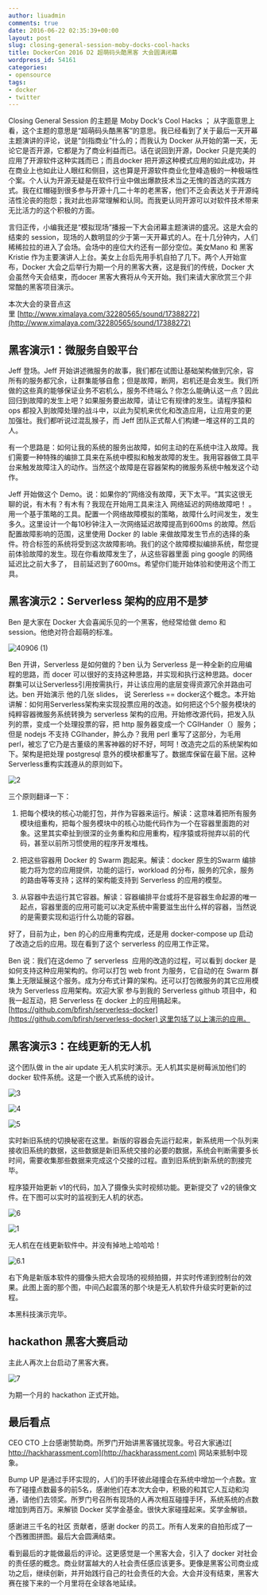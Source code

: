 ```yaml
---
author: liuadmin
comments: true
date: 2016-06-22 02:35:39+00:00
layout: post
slug: closing-general-session-moby-docks-cool-hacks
title: DockerCon 2016 D2 超萌码头酷黑客 大会圆满闭幕
wordpress_id: 54161
categories:
- opensource
tags:
- docker
- twitter
---
```


Closing General Session 的主题是 Moby Dock‘s Cool Hacks ； 从字面意思上看，这个主题的意思是“超萌码头酷黑客”的意思。我已经看到了关于最后一天开幕主题演讲的评论，说是“剑指商业”什么的；而我认为 Docker 从开始的第一天，无论它是否开源，它都是为了商业利益而已。话在说回到开源，Docker 只是完美的应用了开源软件这种实践而已；而且docker 把开源这种模式应用的如此成功，并在商业上也如此让人眼红和侧目，这也算是开源软件商业化登峰造极的一种极端性个案。个人认为开源无疑是在软件行业中做出爆款技术当之无愧的首选的实践方式。我在红帽碰到很多参与开源十几二十年的老黑客，他们不乏会表达关于开源纯洁性沦丧的抱怨；我对此也非常理解和认同。而我更认同开源可以对软件技术带来无比活力的这个积极的方面。

言归正传，小编我还是“模拟现场”播报一下大会闭幕主题演讲的盛况。这是大会的结束的 session，现场的人数明显的少于第一天开幕式的人。在十几分钟内，人们稀稀拉拉的进入了会场。会场中的座位大约还有一部分空位。美女Mano 和 黑客Kristie 作为主要演讲人上台。美女上台后先用手机自拍了几下。两个人开始宣布，Docker 大会之后举行为期一个月的黑客大赛，这是我们的传统，Docker 大会虽然今天会结束，而docer 黑客大赛将从今天开始。我们来请大家欣赏三个非常酷的黑客项目演示。

本次大会的录音点这里 [http://www.ximalaya.com/32280565/sound/17388272](http://www.ximalaya.com/32280565/sound/17388272)


## 黑客演示1：微服务自毁平台




Jeff 登场。Jeff 开始讲述微服务的故事，我们都在试图让基础架构做到冗余，容所有的服务都冗余，让群集能够自愈；但是故障，断网，宕机还是会发生。我们所做的这些真的能够保证业务不宕机么，服务不终端么？你怎么能确认这一点？因此回归到故障的发生上吧？如果服务要出故障，请让它有规律的发生。请程序猿和 ops 都投入到故障处理的战斗中，以此为契机来优化和改造应用，让应用变的更加强壮。我们都听说过混乱猴子，而 Jeff 团队正式帮人们构建一堆这样的工具的人。




有一个思路是：如何让我的系统的服务出故障，如何主动的在系统中注入故障。我们需要一种特殊的编排工具来在系统中模拟和触发故障的发生。我用容器做工具平台来触发故障注入的动作。当然这个故障是在容器架构的微服务系统中触发这个动作。




Jeff 开始做这个 Demo。说：如果你的”网络没有故障，天下太平。“其实这很无聊的说，有木有？有木有？我现在开始用工具来注入 网络延迟的网络故障吧！ 。用一个基于策略的工具。配置一个网络故障模拟的策略，故障什么时间发生，发生多久。这里设计一个每10秒钟注入一次网络延迟故障提高到600ms 的故障。然后配置故障影响的范围，这里使用 Docker 的 lable 来做故障发生节点的选择的条件。符合标签的系统将受到这次故障影响。我们的这个故障模拟编排系统，帮您提前体验故障的发生。现在你看故障发生了，从这些容器里面 ping google 的网络延迟比之前大多了， 目前延迟到了600ms。希望你们能开始体验和使用这个而工具。





## 黑客演示2：Serverless 架构的应用不是梦




Ben 是大家在 Docker 大会喜闻乐见的一个黑客，他经常给做 demo 和 session。他绝对符合超萌的标准。




![40906 (1)](http://cdn1.martinliu.cn/wp-content/uploads/2016/06/40906-1.jpeg)




Ben 开讲，Serverless 是如何做的？ben 认为 Serverless 是一种全新的应用编程的思路，而 docer 可以很好的支持这种思路，并实现和执行这种思路。docer 群集可以让Serverless引用按需执行，并让该应用的底层变得资源冗余并路由可达。ben 开始演示 他的几张 slides， 说 Sererless == docker这个概念。本开始讲解：如何用Serverless架构来实现投票应用的改造。如何把这个5个服务模块的纯粹容器微服务系统转换为 serverless 架构的应用。开始修改源代码，把发入队列的票，变成一个处理投票的容，把 http 服务器变成一个 CGIHander（）服务；但是 nodejs 不支持 CGIhander，肿么办？我用 perl 重写了这部分，为毛用 perl，被忘了它乃是古董级的黑客神器的好不好，呵呵！改造完之后的系统架构如下。架构是把处理 postgresql 意外的模块都重写了。数据库保留在最下层。这种Serverless重构实践遵从的原则如下。




![2](http://cdn1.martinliu.cn/wp-content/uploads/2016/06/2-1.jpg)




三个原则翻译一下：






	
  1. 把每个模块的核心功能打包，并作为容器来运行。解读：这意味着把所有服务模块组重构，把每个服务模块中的核心功能代码作为一个在容器里面跑的对象。这里其实牵扯到很深的业务重构和应用重构，程序猿或将抛弃以前的代码，甚至以前所习惯使用的程序开发堆栈。

	
  2. 把这些容器用 Docker 的 Swarm 跑起来。解读：docker 原生的Swarm 编排能力将为您的应用提供，功能的运行，workload 的分布，服务的冗余，服务的路由等等支持；这样的架构能支持到 Serverless 的应用的模型。

	
  3. 从容器中去运行其它容器。解读：容器编排平台或将不是容器生命起源的唯一起点，容器里面的应用可能可以决定系统中需要滋生出什么样的容器，当然说的是需要实现和运行什么功能的容器。




好了，目前为止，ben 的心的应用重构完成，还是用 docker-compose up 启动了改造之后的应用。现在看到了这个 serverless 的应用工作正常。




Ben 说：我们在这demo 了 serverless  应用的改造的过程，可以看到 docker 是如何支持这种应用架构的。你可以打包 web front 为服务，它自动的在 Swarm 群集上无限延展这个服务。成为分布式计算的架构。还可以打包微服务的其它应用模块为 Serverless 应用架构。欢迎大家 参与到我的 Serverless github 项目中，和我一起互动，把 Serverless 在 docker 上的应用搞起来。[https://github.com/bfirsh/serverless-docker](https://github.com/bfirsh/serverless-docker) 这里包括了以上演示的应用。





## 黑客演示3：在线更新的无人机




这个团队做 in the air update 无人机实时演示。无人机其实是树莓派加他们的 docker 软件系统。这是一个嵌入式系统的设计。




![3](http://cdn1.martinliu.cn/wp-content/uploads/2016/06/3-1.jpg)




![4](http://cdn1.martinliu.cn/wp-content/uploads/2016/06/4.jpg)




![5](http://cdn1.martinliu.cn/wp-content/uploads/2016/06/5.jpg)




实时新旧系统的切换秘密在这里。新版的容器会先运行起来，新系统用一个队列来接收旧系统的数据，这些数据是新旧系统交接的必要的数据，系统会判断需要多长时间，需要收集那些数据来完成这个交接的过程。直到旧系统到新系统的割接完毕。




程序猿开始更新 v1的代码，加入了摄像头实时视频功能。更新提交了 v2的镜像文件。在下图可以实时的监视到无人机的状态。




![6](http://cdn1.martinliu.cn/wp-content/uploads/2016/06/6.jpg)




![1](http://cdn1.martinliu.cn/wp-content/uploads/2016/06/1-1.jpg)




无人机在在线更新软件中。并没有掉地上哈哈哈！




![6.1](http://cdn1.martinliu.cn/wp-content/uploads/2016/06/6.1.jpg)




右下角是新版本软件的摄像头把大会现场的视频拍摄，并实时传递到控制台的效果。此图上面的那个图，中间凸起震荡的那个块是无人机软件升级实时更新的过程。




本黑科技演示完毕。





## hackathon 黑客大赛启动


主此人再次上台启动了黑客大赛。

![7](http://cdn1.martinliu.cn/wp-content/uploads/2016/06/7.jpg)


为期一个月的 hackathon 正式开始。





## 最后看点


CEO CTO 上台感谢赞助商。所罗门开始讲黑客骚扰现象。号召大家通过[ http://hackharassment.com](http://hackharassment.com) 网站来抵制中现象。

Bump UP 是通过手环实现的，人们的手环彼此碰撞会在系统中增加一个点数。宣布了碰撞点数最多的前5名，感谢他们在本次大会中，积极的和其它人互动和沟通，请他们去领奖。所罗门号召所有现场的人再次相互碰撞手环，系统系统的点数增加到两百万。来解锁 Docker 奖学金基金。很快大家碰撞起来。奖学金解锁。

感谢进三千名的社区 贡献者，感谢 docker 的员工。所有人发来的自拍形成了一个西雅图拼图。最后大会圆满结束。

看到最后的才能做最后的评论。这更感觉是一个黑客大会，引入了 docker 对社会的责任感的概念。商业财富越大的人社会责任感应该更多。更像是黑客公司商业成功之后，继续创新，并开始践行自己的社会责任的大会。大会并没有结束，黑客大赛在接下来的一个月里将在全球各地延续。


